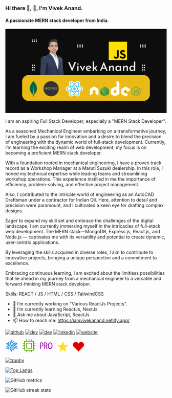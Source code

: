 ### Hi there 👋, 👋, I'm Vivek Anand.
#### A passionate MERN stack developer from India.
![A passionate MERN stack developer from India.](https://github.com/imvivekanand/imvivekanand/blob/2974c63dc681ac7f9ed77feb89f12e50c4463e31/mern.jpg)

I am an aspiring Full Stack Developer, especially a "MERN Stack Developer".


As a seasoned Mechanical Engineer embarking on a transformative journey, I am fueled by a passion for innovation and a desire to blend the precision of engineering with the dynamic world of full-stack development. Currently, I’m learning the exciting realm of web development, my focus is on becoming a proficient MERN stack developer.


With a foundation rooted in mechanical engineering, I have a proven track record as a Workshop Manager at a Maruti Suzuki dealership. In this role, I honed my technical expertise while leading teams and streamlining workshop operations. This experience instilled in me the importance of efficiency, problem-solving, and effective project management.


Also, I contributed to the intricate world of engineering as an AutoCAD Draftsman under a contractor for Indian Oil. Here, attention to detail and precision were paramount, and I cultivated a keen eye for drafting complex designs.


Eager to expand my skill set and embrace the challenges of the digital landscape, I am currently immersing myself in the intricacies of full-stack web development. The MERN stack—MongoDB, Express.js, React.js, and Node.js — captivates me with its versatility and potential to create dynamic, user-centric applications.


By leveraging the skills acquired in diverse roles, I aim to contribute to innovative projects, bringing a unique perspective and a commitment to excellence.


Embracing continuous learning, I am excited about the limitless possibilities that lie ahead in my journey from a mechanical engineer to a versatile and forward-thinking MERN stack developer.

Skills: REACT / JS / HTML / CSS / TailwindCSS

- 🔭 I’m currently working on "Various ReactJs Projects". 
- 🌱 I’m currently learning ReactJs, NextJs 
- 💬 Ask me about JavaScript, ReactJs 
- 📫 How to reach me: https://iamvivekanand.netlify.app/ 


[<img src='https://cdn.jsdelivr.net/npm/simple-icons@3.0.1/icons/github.svg' alt='github' height='40'>](https://github.com/imvivekanand)  [<img src='https://cdn.jsdelivr.net/npm/simple-icons@3.0.1/icons/dev-dot-to.svg' alt='dev' height='40'>](https://dev.to/imvivekanand)  [<img src='https://cdn.jsdelivr.net/npm/simple-icons@3.0.1/icons/hashnode.svg' alt='dev' height='40'>](iamvivekanand)  [<img src='https://cdn.jsdelivr.net/npm/simple-icons@3.0.1/icons/linkedin.svg' alt='linkedin' height='40'>](https://www.linkedin.com/in/ivivekanand/)  [<img src='https://cdn.jsdelivr.net/npm/simple-icons@3.0.1/icons/icloud.svg' alt='website' height='40'>](https://iamvivekanand.netlify.app/)  

<a href='https://archiveprogram.github.com/'><img src='https://raw.githubusercontent.com/acervenky/animated-github-badges/master/assets/acbadge.gif' width='40' height='40'></a> <a href='https://docs.github.com/en/developers'><img src='https://raw.githubusercontent.com/acervenky/animated-github-badges/master/assets/devbadge.gif' width='40' height='40'></a> <a href='https://github.com/pricing'><img src='https://raw.githubusercontent.com/acervenky/animated-github-badges/master/assets/pro.gif' width='40' height='40'></a> <a href='https://stars.github.com/'><img src='https://raw.githubusercontent.com/acervenky/animated-github-badges/master/assets/starbadge.gif' width='35' height='35'></a> <a href='https://docs.github.com/en/github/supporting-the-open-source-community-with-github-sponsors'><img src='https://raw.githubusercontent.com/acervenky/animated-github-badges/master/assets/sponsorbadge.gif' width='35' height='35'></a> 

[![trophy](https://github-profile-trophy.vercel.app/?username=imvivekanand)](https://github.com/ryo-ma/github-profile-trophy)

[![Top Langs](https://github-readme-stats.vercel.app/api/top-langs/?username=imvivekanand)](https://github.com/anuraghazra/github-readme-stats)

![GitHub metrics](https://metrics.lecoq.io/imvivekanand)  

![GitHub streak stats](https://streak-stats.demolab.com/?user=imvivekanand)  
